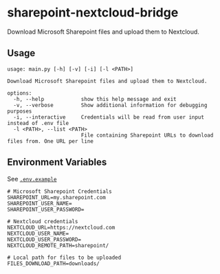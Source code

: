 # sharepoint-nextcloud-bridge
Download Microsoft Sharepoint files and upload them to Nextcloud.

## Usage

```shell
usage: main.py [-h] [-v] [-i] [-l <PATH>]

Download Microsoft Sharepoint files and upload them to Nextcloud.

options:
  -h, --help            show this help message and exit
  -v, --verbose         Show additional information for debugging purposes
  -i, --interactive     Credentials will be read from user input instead of .env file
  -l <PATH>, --list <PATH>
                        File containing Sharepoint URLs to download files from. One URL per line
```

## Environment Variables

See [`.env.example`](.env.example)

```shell
# Microsoft Sharepoint Credentials
SHAREPOINT_URL=my.sharepoint.com
SHAREPOINT_USER_NAME=
SHAREPOINT_USER_PASSWORD=

# Nextcloud credentials
NEXTCLOUD_URL=https://nextcloud.com
NEXTCLOUD_USER_NAME=
NEXTCLOUD_USER_PASSWORD=
NEXTCLOUD_REMOTE_PATH=sharepoint/

# Local path for files to be uploaded
FILES_DOWNLOAD_PATH=downloads/
```
